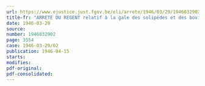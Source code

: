 ```yaml
---
url: https://www.ejustice.just.fgov.be/eli/arrete/1946/03/29/1946032902/justel
title-fr: "ARRETE DU REGENT relatif à la gale des solipèdes et des bovidés"
date: 1946-03-29
source:
number: 1946032902
page: 3554
case: 1946-03-29/02
publication: 1946-04-15
starts:
modifies:
pdf-original:
pdf-consolidated:
---
```


